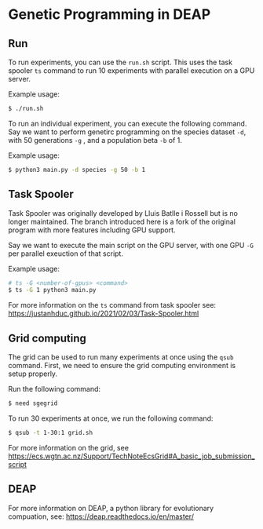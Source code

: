 # Genetic Programming in DEAP

## Run

To run experiments, you can use the `run.sh` script. This uses the task spooler `ts` command to run 10 experiments with parallel execution on a GPU server.

Example usage:

```bash
$ ./run.sh
```

To run an individual experiment, you can execute the following command. Say we want to perform genetirc programming on the species dataset `-d`, with 50 generations `-g` , and a population beta `-b` of 1.

Example usage:

```bash
$ python3 main.py -d species -g 50 -b 1
```

## Task Spooler

Task Spooler was originally developed by Lluis Batlle i Rossell but is no longer maintained. The branch introduced here is a fork of the original program with more features including GPU support.

Say we want to execute the main script on the GPU server, with one GPU `-G` per parallel exeuction of that script.

Example usage:

```bash
# ts -G <number-of-gpus> <command>
$ ts -G 1 python3 main.py
```

For more information on the `ts` command from task spooler see: https://justanhduc.github.io/2021/02/03/Task-Spooler.html

## Grid computing

The grid can be used to run many experiments at once using the `qsub` command. First, we need to ensure the grid computing environment is setup properly.

Run the following command:

```bash
$ need sgegrid
```

To run 30 experiments at once, we run the following command:

```bash
$ qsub -t 1-30:1 grid.sh 
```

For more information on the grid, see https://ecs.wgtn.ac.nz/Support/TechNoteEcsGrid#A_basic_job_submission_script



## DEAP 

For more information on DEAP, a python library for evolutionary compuation, see: https://deap.readthedocs.io/en/master/